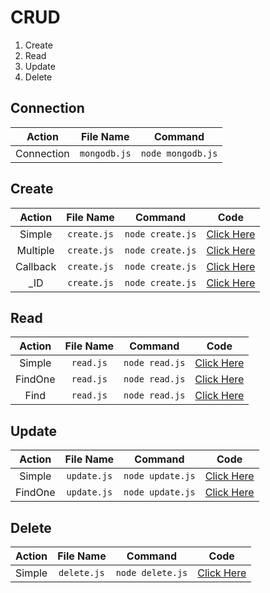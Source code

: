 # CRUD

1. Create
2. Read
3. Update
4. Delete

## Connection

|   Action   |  File Name   |      Command      |
| :--------: | :----------: | :---------------: |
| Connection | `mongodb.js` | `node mongodb.js` |

## Create

|  Action  |  File Name  |     Command      |                                                              Code                                                              |
| :------: | :---------: | :--------------: | :----------------------------------------------------------------------------------------------------------------------------: |
|  Simple  | `create.js` | `node create.js` | [Click Here](https://github.com/hamsahmedansari/complete-nodejs-express-mongodb/tree/1318b559409bf5679d3524ccc4b12c2dbb067bd6) |
| Multiple | `create.js` | `node create.js` | [Click Here](https://github.com/hamsahmedansari/complete-nodejs-express-mongodb/tree/42ea04900c303e932e52fd12ecc2c64334ad20bf) |
| Callback | `create.js` | `node create.js` | [Click Here](https://github.com/hamsahmedansari/complete-nodejs-express-mongodb/tree/d526abcac1f0c8298d619f0e65675fd8d0c82c05) |
|   \_ID   | `create.js` | `node create.js` | [Click Here](https://github.com/hamsahmedansari/complete-nodejs-express-mongodb/tree/290f827ae4d7b213afb936f3e57185f70dc7dfd9) |

## Read

| Action  | File Name |    Command     |                                                              Code                                                              |
| :-----: | :-------: | :------------: | :----------------------------------------------------------------------------------------------------------------------------: |
| Simple  | `read.js` | `node read.js` | [Click Here](https://github.com/hamsahmedansari/complete-nodejs-express-mongodb/tree/e7bfc49274c11cba37df8631193276d3b3ef9138) |
| FindOne | `read.js` | `node read.js` | [Click Here](https://github.com/hamsahmedansari/complete-nodejs-express-mongodb/tree/2bb5beadf1172ea4431b3ae79d4fae216b329388) |
|  Find   | `read.js` | `node read.js` | [Click Here](https://github.com/hamsahmedansari/complete-nodejs-express-mongodb/tree/193c8b98cf3d133a2e80d4b8455ad142ec05eaaf) |

## Update

| Action  |  File Name  |     Command      |                                                              Code                                                              |
| :-----: | :---------: | :--------------: | :----------------------------------------------------------------------------------------------------------------------------: |
| Simple  | `update.js` | `node update.js` | [Click Here](https://github.com/hamsahmedansari/complete-nodejs-express-mongodb/tree/564807975143d3d3a37fda68eb40953810f19ff0) |
| FindOne | `update.js` | `node update.js` | [Click Here](https://github.com/hamsahmedansari/complete-nodejs-express-mongodb/tree/282d54a8bc49b6a7e250c0f39dc9f4179ab5e49e) |

## Delete

| Action |  File Name  |     Command      |                                                              Code                                                              |
| :----: | :---------: | :--------------: | :----------------------------------------------------------------------------------------------------------------------------: |
| Simple | `delete.js` | `node delete.js` | [Click Here](https://github.com/hamsahmedansari/complete-nodejs-express-mongodb/tree/632166ea65c03edad67aaf3c430005b836208ab5) |
